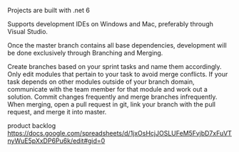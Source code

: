 Projects are built with .net 6

Supports development IDEs on Windows and Mac, preferably through Visual Studio. 

Once the master branch contains all base dependencies, development will be done exclusively through Branching and Merging. 

Create branches based on your sprint tasks and name them accordingly. Only edit modules that pertain to your task to avoid merge conflicts. 
If your task depends on other modules outside of your branch domain, communicate with the team member for that module and work out a solution. 
Commit changes frequently and merge branches infrequently. 
When merging, open a pull request in git, link your branch with the pull request, and merge it into master. 

product backlog
https://docs.google.com/spreadsheets/d/1jxOsHcjJOSLUFeM5FvjbD7xFuVTnyWuE5pXxDP6Pu6k/edit#gid=0